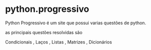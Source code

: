 # python.progressivo
Python Progressivo é um site que possui varias questões de python.

as principais questões resolvidas são

 Condicionais ,
 Laços ,
 Listas , Matrizes , Dicionários

